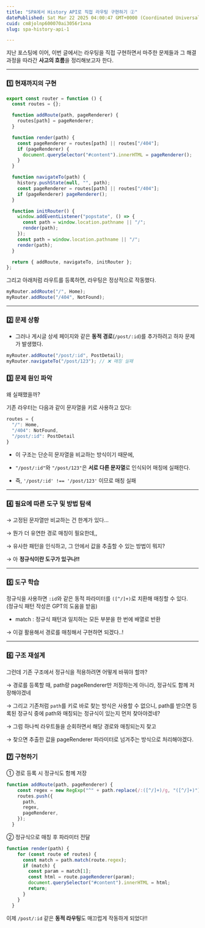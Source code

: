```yaml
---
title: "SPA에서 History API로 직접 라우팅 구현하기 ②"
datePublished: Sat Mar 22 2025 04:00:47 GMT+0000 (Coordinated Universal Time)
cuid: cm8jolnp600070ai3056r1xna
slug: spa-history-api-1

---
```


지난 포스팅에 이어, 이번 글에서는 라우팅을 직접 구현하면서 마주한 문제들과 그 해결 과정을 따라간 **사고의 흐름**을 정리해보고자 한다.

---

### **1️⃣** 현재까지의 구현

```jsx
export const router = function () {
  const routes = {};

  function addRoute(path, pageRenderer) {
    routes[path] = pageRenderer;
  }

  function render(path) {
    const pageRenderer = routes[path] || routes["/404"];
    if (pageRenderer) {
      document.querySelector("#content").innerHTML = pageRenderer();
    }
  }

  function navigateTo(path) {
    history.pushState(null, "", path);
    const pageRenderer = routes[path] || routes["/404"];
    if (pageRenderer) pageRenderer();
  }

  function initRouter() {
    window.addEventListener("popstate", () => {
      const path = window.location.pathname || "/";
      render(path);
    });
    const path = window.location.pathname || "/";
    render(path);
  }

  return { addRoute, navigateTo, initRouter };
};
```

그리고 아래처럼 라우트를 등록하면, 라우팅은 정상적으로 작동했다.

```javascript
myRouter.addRoute("/", Home);
myRouter.addRoute("/404", NotFound);
```

---

### **2️⃣** 문제 상황

* 그러나 게시글 상세 페이지와 같은 **동적 경로**(`/post/:id`)를 추가하려고 하자 문제가 발생했다.
    

```jsx
myRouter.addRoute("/post/:id", PostDetail);
myRouter.navigateTo("/post/123"); // ❌ 매칭 실패
```

### **3️⃣ 문제 원인 파악**

왜 실패했을까?

기존 라우터는 다음과 같이 문자열을 키로 사용하고 있다:

```jsx
routes = {
  "/": Home,
  "/404": NotFound,
  "/post/:id": PostDetail
}
```

* 이 구조는 단순히 문자열을 비교하는 방식이기 때문에,
    
* `"/post/:id"`와 `"/post/123"`은 **서로 다른 문자열**로 인식되어 매칭에 실패한다.
    
* 즉, `'/post/:id' !== '/post/123'` 이므로 매칭 실패
    

---

### **4️⃣** 필요에 따른 도구 및 방법 탐색

→ 고정된 문자열만 비교하는 건 한계가 있다...

→ 뭔가 더 유연한 경로 매칭이 필요한데,,

→ 유사한 패턴을 인식하고, 그 안에서 값을 추출할 수 있는 방법이 뭐지?

→ 아 **정규식이란 도구가 있구나!!**

---

### **5️⃣** 도구 학습

정규식을 사용하면 `:id`와 같은 동적 파라미터를 `([^/]+)`로 치환해 매칭할 수 있다.  
(정규식 패턴 작성은 GPT의 도움을 받음)

* match : 정규식 패턴과 일치하는 모든 부분을 한 번에 배열로 반환
    

→ 이걸 활용해서 경로를 매칭해서 구현하면 되겠다..!

---

### **6️⃣** 구조 재설계

그런데 기존 구조에서 정규식을 적용하려면 어떻게 바꿔야 할까?

→ 경로를 등록할 때, path랑 pageRenderer만 저장하는게 아니라, 정규식도 함께 저장해야겠네

→ 그리고 기존처럼 `path`를 키로 바로 찾는 방식은 사용할 수 없으니, path를 받으면 등록된 정규식 중에 path와 매칭되는 정규식이 있는지 먼저 찾아야겠네?

→ 그럼 하나씩 라우트들을 순회하면서 해당 경로와 매칭되는지 찾고

→ 찾으면 추출한 값을 pageRenderer 파라미터로 넘겨주는 방식으로 처리해야겠다.

### 7️⃣ 구현하기

① 경로 등록 시 정규식도 함께 저장

```javascript
function addRoute(path, pageRenderer) {
    const regex = new RegExp("^" + path.replace(/:([^/]+)/g, "([^/]+)") + "$");
    routes.push({
      path,
      regex,
      pageRenderer,
    });
  }
```

② 정규식으로 매칭 후 파라미터 전달

```javascript
function render(path) {
    for (const route of routes) {
      const match = path.match(route.regex);
      if (match) {
        const param = match[1];
        const html = route.pageRenderer(param);
        document.querySelector("#content").innerHTML = html;
        return;
      }
    }
  }
```

이제 `/post/:id` 같은 **동적 라우팅**도 매끄럽게 작동하게 되었다!!